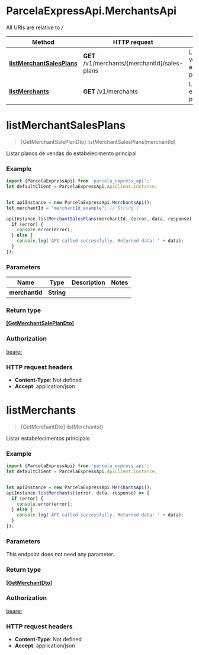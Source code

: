 # ParcelaExpressApi.MerchantsApi

All URIs are relative to */*

Method | HTTP request | Description
------------- | ------------- | -------------
[**listMerchantSalesPlans**](MerchantsApi.md#listMerchantSalesPlans) | **GET** /v1/merchants/{merchantId}/sales-plans | Listar planos de vendas do estabelecimento principal
[**listMerchants**](MerchantsApi.md#listMerchants) | **GET** /v1/merchants | Listar estabelecimentos principais

<a name="listMerchantSalesPlans"></a>
# **listMerchantSalesPlans**
> [GetMerchantSalePlanDto] listMerchantSalesPlans(merchantId)

Listar planos de vendas do estabelecimento principal

### Example
```javascript
import {ParcelaExpressApi} from 'parcela_express_api';
let defaultClient = ParcelaExpressApi.ApiClient.instance;


let apiInstance = new ParcelaExpressApi.MerchantsApi();
let merchantId = "merchantId_example"; // String | 

apiInstance.listMerchantSalesPlans(merchantId, (error, data, response) => {
  if (error) {
    console.error(error);
  } else {
    console.log('API called successfully. Returned data: ' + data);
  }
});
```

### Parameters

Name | Type | Description  | Notes
------------- | ------------- | ------------- | -------------
 **merchantId** | **String**|  | 

### Return type

[**[GetMerchantSalePlanDto]**](GetMerchantSalePlanDto.md)

### Authorization

[bearer](../README.md#bearer)

### HTTP request headers

 - **Content-Type**: Not defined
 - **Accept**: application/json

<a name="listMerchants"></a>
# **listMerchants**
> [GetMerchantDto] listMerchants()

Listar estabelecimentos principais

### Example
```javascript
import {ParcelaExpressApi} from 'parcela_express_api';
let defaultClient = ParcelaExpressApi.ApiClient.instance;


let apiInstance = new ParcelaExpressApi.MerchantsApi();
apiInstance.listMerchants((error, data, response) => {
  if (error) {
    console.error(error);
  } else {
    console.log('API called successfully. Returned data: ' + data);
  }
});
```

### Parameters
This endpoint does not need any parameter.

### Return type

[**[GetMerchantDto]**](GetMerchantDto.md)

### Authorization

[bearer](../README.md#bearer)

### HTTP request headers

 - **Content-Type**: Not defined
 - **Accept**: application/json

